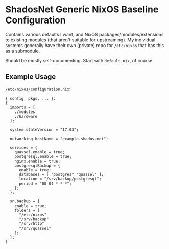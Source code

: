 # ShadosNet Generic NixOS Baseline Configuration
Contains various defaults I want, and NixOS packages/modules/extensions to existing modules (that aren't suitable for upstreaming). My individual systems generally have their own (private) repo for `/etc/nixos` that has this as a submodule.

Should be mostly self-documenting. Start with `default.nix`, of course.

## Example Usage
`/etc/nixos/configuration.nix`:
```
{ config, pkgs, ... }:
{
  imports = [
    ./modules
    ./hardware
  ];

  system.stateVersion = "17.03";

  networking.hostName = "example.shados.net";

  services = {
    quassel.enable = true;
    postgresql.enable = true;
    nginx.enable = true;
    postgresqlBackup = {
      enable = true;
      databases = [ "postgres" "quassel" ];
      location = "/srv/backup/postgresql";
      period = "00 04 * * *";
    };
  };

  sn.backup = {
    enable = true;
    folders = [
      "/etc/nixos"
      "/srv/backup"
      "/srv/http"
      "/srv/quassel"
    ];
  };
}
```
